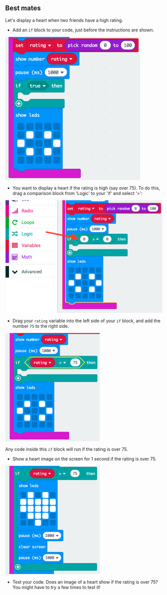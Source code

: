 ## Best mates

Let's display a heart when two friends have a high rating.

+ Add an `if` block to your code, just before the instructions are shown.

![צילום מסך](images/rate-if.png)

+ You want to display a heart if the rating is high (say over 75). To do this, drag a comparison block from 'Logic' to your 'if' and select '>':

![צילום מסך](images/rate-compare.png)

+ Drag your `rating` variable into the left side of your `if` block, and add the number `75` to the right side.

![צילום מסך](images/rate-75.png)

Any code inside this `if` block will run if the rating is over 75.

+ Show a heart image on the screen for 1 second if the rating is over 75.

![צילום מסך](images/rate-heart.png)

+ Test your code. Does an image of a heart show if the rating is over 75? You might have to try a few times to test it!